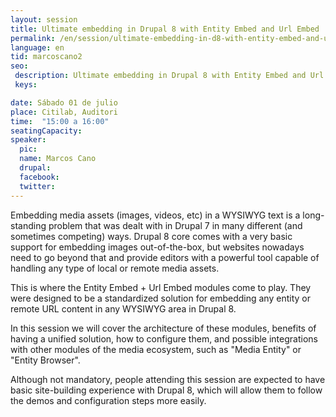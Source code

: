 ```yaml
---
layout: session
title: Ultimate embedding in Drupal 8 with Entity Embed and Url Embed
permalink: /en/session/ultimate-embedding-in-d8-with-entity-embed-and-url-embed/
language: en
tid: marcoscano2
seo:
 description: Ultimate embedding in Drupal 8 with Entity Embed and Url Embed
 keys:

date: Sábado 01 de julio
place: Citilab, Auditori
time:  "15:00 a 16:00"
seatingCapacity:
speaker:
  pic:
  name: Marcos Cano
  drupal:
  facebook:
  twitter:
---
```

Embedding media assets (images, videos, etc) in a WYSIWYG text is a long-standing problem that was dealt with in Drupal 7 in many different (and sometimes competing) ways. Drupal 8 core comes with a very basic support for embedding images out-of-the-box, but websites nowadays need to go beyond that and provide editors with a powerful tool capable of handling any type of local or remote media assets.

This is where the Entity Embed + Url Embed modules come to play. They were designed to be a standardized solution for embedding any entity or remote URL content in any WYSIWYG area in Drupal 8.

In this session we will cover the architecture of these modules, benefits of having a unified solution, how to configure them, and possible integrations with other modules of the media ecosystem, such as "Media Entity" or "Entity Browser".

Although not mandatory, people attending this session are expected to have basic site-building experience with Drupal 8, which will allow them to follow the demos and configuration steps more easily.
